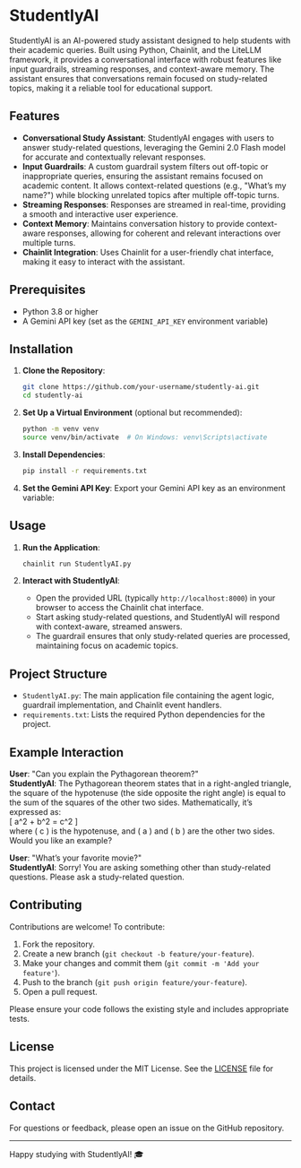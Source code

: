 # StudentlyAI

StudentlyAI is an AI-powered study assistant designed to help students with their academic queries. Built using Python, Chainlit, and the LiteLLM framework, it provides a conversational interface with robust features like input guardrails, streaming responses, and context-aware memory. The assistant ensures that conversations remain focused on study-related topics, making it a reliable tool for educational support.

## Features

- **Conversational Study Assistant**: StudentlyAI engages with users to answer study-related questions, leveraging the Gemini 2.0 Flash model for accurate and contextually relevant responses.
- **Input Guardrails**: A custom guardrail system filters out off-topic or inappropriate queries, ensuring the assistant remains focused on academic content. It allows context-related questions (e.g., "What’s my name?") while blocking unrelated topics after multiple off-topic turns.
- **Streaming Responses**: Responses are streamed in real-time, providing a smooth and interactive user experience.
- **Context Memory**: Maintains conversation history to provide context-aware responses, allowing for coherent and relevant interactions over multiple turns.
- **Chainlit Integration**: Uses Chainlit for a user-friendly chat interface, making it easy to interact with the assistant.

## Prerequisites

- Python 3.8 or higher
- A Gemini API key (set as the `GEMINI_API_KEY` environment variable)

## Installation

1. **Clone the Repository**:
   ```bash
   git clone https://github.com/your-username/studently-ai.git
   cd studently-ai
   ```

2. **Set Up a Virtual Environment** (optional but recommended):
   ```bash
   python -m venv venv
   source venv/bin/activate  # On Windows: venv\Scripts\activate
   ```

3. **Install Dependencies**:
   ```bash
   pip install -r requirements.txt
   ```

4. **Set the Gemini API Key**:
   Export your Gemini API key as an environment variable:
   

## Usage

1. **Run the Application**:
   ```bash
   chainlit run StudentlyAI.py
   ```

2. **Interact with StudentlyAI**:
   - Open the provided URL (typically `http://localhost:8000`) in your browser to access the Chainlit chat interface.
   - Start asking study-related questions, and StudentlyAI will respond with context-aware, streamed answers.
   - The guardrail ensures that only study-related queries are processed, maintaining focus on academic topics.

## Project Structure

- `StudentlyAI.py`: The main application file containing the agent logic, guardrail implementation, and Chainlit event handlers.
- `requirements.txt`: Lists the required Python dependencies for the project.

## Example Interaction

**User**: "Can you explain the Pythagorean theorem?"  
**StudentlyAI**: The Pythagorean theorem states that in a right-angled triangle, the square of the hypotenuse (the side opposite the right angle) is equal to the sum of the squares of the other two sides. Mathematically, it’s expressed as:  
\[ a^2 + b^2 = c^2 \]  
where \( c \) is the hypotenuse, and \( a \) and \( b \) are the other two sides. Would you like an example?  

**User**: "What’s your favorite movie?"  
**StudentlyAI**: Sorry! You are asking something other than study-related questions. Please ask a study-related question.

## Contributing

Contributions are welcome! To contribute:

1. Fork the repository.
2. Create a new branch (`git checkout -b feature/your-feature`).
3. Make your changes and commit them (`git commit -m 'Add your feature'`).
4. Push to the branch (`git push origin feature/your-feature`).
5. Open a pull request.

Please ensure your code follows the existing style and includes appropriate tests.

## License

This project is licensed under the MIT License. See the [LICENSE](LICENSE) file for details.

## Contact

For questions or feedback, please open an issue on the GitHub repository.

---

Happy studying with StudentlyAI! 🎓